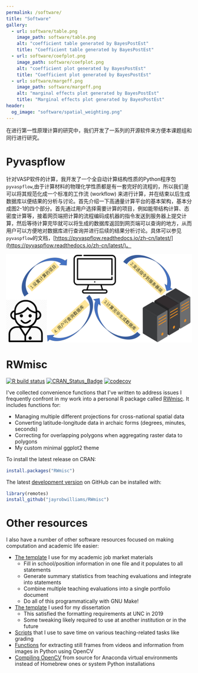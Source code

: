 ```yaml
---
permalink: /software/
title: "Software"
gallery:
  - url: software/table.png
    image_path: software/table.png
    alt: "coefficient table generated by BayesPostEst"
    title: "Coefficient table generated by BayesPostEst"
  - url: software/coefplot.png
    image_path: software/coefplot.png
    alt: "coefficient plot generated by BayesPostEst"
    title: "Coefficient plot generated by BayesPostEst"
  - url: software/margeff.png
    image_path: software/margeff.png
    alt: "marginal effects plot generated by BayesPostEst"
    title: "Marginal effects plot generated by BayesPostEst"
header:
  og_image: "software/spatial_weighting.png"
---
```


在进行第一性原理计算的研究中，我们开发了一系列的开源软件来方便本课题组和同行进行研究。

# Pyvaspflow

针对VASP软件的计算，我开发了一个全自动计算结构性质的Python程序包``pyvaspflow``,由于计算材料的物理化学性质都是有一套完好的流程的，所以我们是可以将其规范化成一个标准的工作流 (workflow) 来进行计算，并在结束以后生成数据库以便结果的分析与讨论。首先介绍一下高通量计算平台的基本架构，基本分成图2-1的四个部分。首先通过用户选择需要计算的项目，例如能带结构计算、态密度计算等，接着网页端把计算的流程编码成机器的指令发送到服务器上提交计算，然后等待计算完毕就可以将生成的数据库返回到网页端可以查询的地方，从而用户可以方便地对数据库进行查询并进行后续的结果分析讨论。具体可以参见``pyvaspflow``的文档，[https://pyvaspflow.readthedocs.io/zh-cn/latest/](https://pyvaspflow.readthedocs.io/zh-cn/latest/)。


![](/images/software/ht_framework.png)

<!-- {% include gallery %} -->


# RWmisc

[![R build status](https://github.com/jayrobwilliams/RWmisc/workflows/R-CMD-check/badge.svg)](https://github.com/jayrobwilliams/RWmisc/actions)
[![CRAN_Status_Badge](https://www.r-pkg.org/badges/version/RWmisc)](https://CRAN.R-project.org/package=RWmisc)
[![codecov](https://codecov.io/gh/jayrobwilliams/RWmisc/branch/master/graph/badge.svg)](https://codecov.io/gh/jayrobwilliams/RWmisc)

I've collected convenience functions that I've written to address issues I frequently confront in my work into a personal R package called [RWmisc](https://CRAN.R-project.org/package=RWmisc). It includes functions for:

- Managing multiple different projections for cross-national spatial data
- Converting latitude-longitude data in archaic forms (degrees, minutes, seconds)
- Correcting for overlapping polygons when aggregating raster data to polygons
- My custom minimal ggplot2 theme



To install the latest release on CRAN:

```r
install.packages("RWmisc")
```

The latest [development version](https://github.com/jayrobwilliams/RWmisc) on GitHub can be installed with:

```r
library(remotes)
install_github("jayrobwilliams/RWmisc")
```

# Other resources

I also have a number of other software resources focused on making computation and academic life easier:

- [The template](https://github.com/jayrobwilliams/JobMarket) I use for my academic job market materials
    - Fill in school/position information in one file and it populates to all statements
    - Generate summary statistics from teaching evaluations and integrate into statements
    - Combine multiple teaching evaluations into a single portfolio document
    - Do all of this programmatically with GNU Make!
- [The template](https://github.com/jayrobwilliams/UNC-Dissertation-Template) I used for my dissertation
    - This satisfied the formatting requirements at UNC in 2019
    - Some tweaking likely required to use at another institution or in the future
- [Scripts](https://github.com/jayrobwilliams/Teaching) that I use to save time on various teaching-related tasks like grading
- [Functions](https://github.com/jayrobwilliams/ComputerVision) for extracting still frames from videos and information from images in Python using OpenCV
- [Compiling OpenCV](/files/html/OpenCV_Install.html) from source for Anaconda virtual environments instead of Homebrew ones or system Python installations
